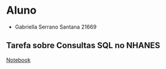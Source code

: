 # Aluno
* Gabriella Serrano Santana 21669
## Tarefa sobre Consultas SQL no NHANES
[Notebook](https://github.com/gabisserrano/Labs-de-MC536/blob/main/lab03/notebook/lab03-nhanes.ipynb)
